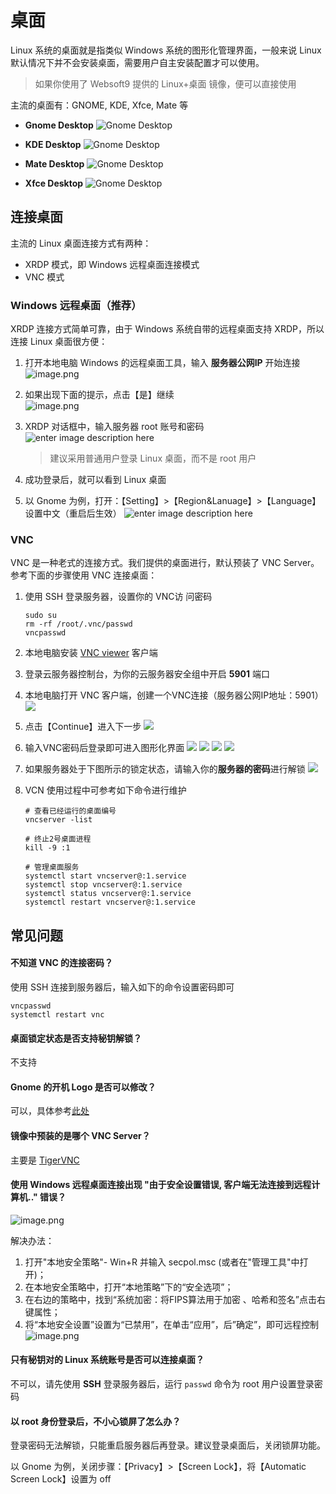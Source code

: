 # 桌面

Linux 系统的桌面就是指类似 Windows 系统的图形化管理界面，一般来说 Linux 默认情况下并不会安装桌面，需要用户自主安装配置才可以使用。

> 如果你使用了 Websoft9 提供的 Linux+桌面 镜像，便可以直接使用

主流的桌面有：GNOME, KDE, Xfce, Mate 等

   * **Gnome Desktop**
   ![Gnome Desktop](https://libs.websoft9.com/Websoft9/DocsPicture/en/linux/linux-desktop-gnome-websoft9.jpg)
   
   * **KDE Desktop**
   ![Gnome Desktop](https://libs.websoft9.com/Websoft9/DocsPicture/en/linux/linux-desktop-kde-websoft9.jpg)

   * **Mate Desktop**
   ![Gnome Desktop](https://libs.websoft9.com/Websoft9/DocsPicture/en/linux/linux-desktop-mate-websoft9.jpg)

   * **Xfce Desktop**
   ![Gnome Desktop](https://libs.websoft9.com/Websoft9/DocsPicture/en/linux/linux-desktop-xfce-websoft9.png)

## 连接桌面

主流的 Linux 桌面连接方式有两种：

* XRDP 模式，即 Windows 远程桌面连接模式
* VNC 模式

### Windows 远程桌面（推荐）

XRDP 连接方式简单可靠，由于 Windows 系统自带的远程桌面支持 XRDP，所以连接 Linux 桌面很方便：  

1. 打开本地电脑 Windows 的远程桌面工具，输入 **服务器公网IP** 开始连接
   ![image.png](https://libs.websoft9.com/Websoft9/DocsPicture/zh/linux/linux-remoteip-websoft9.png)
  
2. 如果出现下面的提示，点击【是】继续  
   ![image.png](https://libs.websoft9.com/Websoft9/DocsPicture/zh/linux/linux-remotereminder-websoft9.png)
  
3. XRDP 对话框中，输入服务器 root 账号和密码
  ![enter image description here](https://libs.websoft9.com/Websoft9/DocsPicture/zh/gnome/gnome-login-websoft9.png)
 
   > 建议采用普通用户登录 Linux 桌面，而不是 root 用户

4. 成功登录后，就可以看到 Linux 桌面

5. 以 Gnome 为例，打开：【Setting】>【Region&Lanuage】>【Language】设置中文（重启后生效）
  ![enter image description here](https://libs.websoft9.com/Websoft9/DocsPicture/zh/gnome/gnome-changelanguage-websoft9.png)

### VNC

VNC 是一种老式的连接方式。我们提供的桌面进行，默认预装了 VNC Server。参考下面的步骤使用 VNC 连接桌面：  

1. 使用 SSH 登录服务器，设置你的 VNC访 问密码
    ```
    sudo su
    rm -rf /root/.vnc/passwd
    vncpasswd
    ```
2. 本地电脑安装 [VNC viewer](https://www.realvnc.com/download/viewer/) 客户端

3. 登录云服务器控制台，为你的云服务器安全组中开启 **5901** 端口

4. 本地电脑打开 VNC 客户端，创建一个VNC连接（服务器公网IP地址：5901）
   ![](https://libs.websoft9.com/Websoft9/DocsPicture/zh/linux/vnc/vnc-connection001-websoft9.png)

5. 点击【Continue】进入下一步
   ![](https://libs.websoft9.com/Websoft9/DocsPicture/zh/linux/vnc/vnc-connection002-websoft9.png)

6. 输入VNC密码后登录即可进入图形化界面
   ![](https://libs.websoft9.com/Websoft9/DocsPicture/zh/linux/vnc/vnc-connection003-websoft9.png)
   ![](https://libs.websoft9.com/Websoft9/DocsPicture/zh/linux/vnc/vnc-setlanguage-websoft9.png)
   ![](https://libs.websoft9.com/Websoft9/DocsPicture/zh/linux/vnc/vnc-startuse-websoft9.png)
   ![](https://libs.websoft9.com/Websoft9/DocsPicture/zh/linux/vnc/vnc-gnomehome-websoft9.png)

7. 如果服务器处于下图所示的锁定状态，请输入你的**服务器的密码**进行解锁
   ![](https://libs.websoft9.com/Websoft9/DocsPicture/zh/linux/vnc/vnc-connection-rootlogin-websoft9.png)


8. VCN 使用过程中可参考如下命令进行维护  
   ```
   # 查看已经运行的桌面编号
   vncserver -list

   # 终止2号桌面进程
   kill -9 :1

   # 管理桌面服务
   systemctl start vncserver@:1.service
   systemctl stop vncserver@:1.service
   systemctl status vncserver@:1.service
   systemctl restart vncserver@:1.service
   ```

## 常见问题

#### 不知道 VNC 的连接密码？

使用 SSH 连接到服务器后，输入如下的命令设置密码即可
```
vncpasswd
systemctl restart vnc
```

#### 桌面锁定状态是否支持秘钥解锁？

不支持

#### Gnome 的开机 Logo 是否可以修改？

可以，具体参考[此处](https://www.dazhuanlan.com/2020/03/01/5e5ab2a1bd7d8/)

#### 镜像中预装的是哪个 VNC Server？

主要是 [TigerVNC](https://github.com/TigerVNC/tigervnc)

#### 使用 Windows 远程桌面连接出现 "由于安全设置错误, 客户端无法连接到远程计算机.." 错误？
![image.png](https://libs.websoft9.com/Websoft9/DocsPicture/zh/linux/linux-errorsafe-websoft9.png)

解决办法：

1. 打开"本地安全策略"- Win+R 并输入 secpol.msc (或者在"管理工具"中打开)；
2. 在本地安全策略中，打开“本地策略”下的“安全选项”；
3. 在右边的策略中，找到“系统加密：将FIPS算法用于加密 、哈希和签名”点击右键属性；
4. 将“本地安全设置”设置为“已禁用”，在单击“应用”，后”确定”，即可远程控制  
   ![image.png](https://libs.websoft9.com/Websoft9/DocsPicture/zh/windows/windows-remoteanquan-websoft9.png)

#### 只有秘钥对的 Linux 系统账号是否可以连接桌面？

不可以，请先使用 **SSH** 登录服务器后，运行 `passwd` 命令为 root 用户设置登录密码

#### 以 root 身份登录后，不小心锁屏了怎么办？

登录密码无法解锁，只能重启服务器后再登录。建议登录桌面后，关闭锁屏功能。

以 Gnome 为例，关闭步骤：【Privacy】>【Screen Lock】，将【Automatic Screen Lock】设置为 off